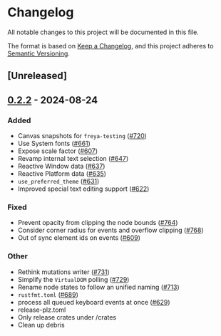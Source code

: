 # Changelog
All notable changes to this project will be documented in this file.

The format is based on [Keep a Changelog](https://keepachangelog.com/en/1.0.0/),
and this project adheres to [Semantic Versioning](https://semver.org/spec/v2.0.0.html).

## [Unreleased]

## [0.2.2](https://github.com/albinekb/freya/compare/freya-testing-v0.2.1...freya-testing-v0.2.2) - 2024-08-24

### Added
- Canvas snapshots for `freya-testing` ([#720](https://github.com/albinekb/freya/pull/720))
- Use System fonts ([#661](https://github.com/albinekb/freya/pull/661))
- Expose scale factor ([#607](https://github.com/albinekb/freya/pull/607))
- Revamp internal text selection ([#647](https://github.com/albinekb/freya/pull/647))
- Reactive Window data ([#637](https://github.com/albinekb/freya/pull/637))
- Reactive Platform data ([#635](https://github.com/albinekb/freya/pull/635))
- `use_preferred_theme` ([#631](https://github.com/albinekb/freya/pull/631))
- Improved special text editing support ([#622](https://github.com/albinekb/freya/pull/622))

### Fixed
- Prevent opacity from clipping the node bounds ([#764](https://github.com/albinekb/freya/pull/764))
- Consider corner radius for events and overflow clipping ([#768](https://github.com/albinekb/freya/pull/768))
- Out of sync element ids on events ([#609](https://github.com/albinekb/freya/pull/609))

### Other
- Rethink mutations writer ([#731](https://github.com/albinekb/freya/pull/731))
- Simplify the `VirtualDOM` polling ([#729](https://github.com/albinekb/freya/pull/729))
- Rename node states to follow an unified naming ([#713](https://github.com/albinekb/freya/pull/713))
- `rustfmt.toml` ([#689](https://github.com/albinekb/freya/pull/689))
- process all queued keyboard events at once ([#629](https://github.com/albinekb/freya/pull/629))
- release-plz.toml
- Only release crates under /crates
- Clean up debris
